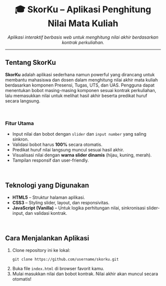 <h1 align="center">🎓 SkorKu – Aplikasi Penghitung Nilai Mata Kuliah</h1>
<p align="center">
  <em>Aplikasi interaktif berbasis web untuk menghitung nilai akhir berdasarkan kontrak perkuliahan.</em>
</p>
<hr/>

<h2>Tentang SkorKu</h2>
<p>
  <strong>SkorKu</strong> adalah aplikasi sederhana namun powerful yang dirancang untuk membantu mahasiswa dan dosen dalam menghitung nilai akhir mata kuliah berdasarkan komponen Presensi, Tugas, UTS, dan UAS.
  Pengguna dapat menentukan bobot masing-masing komponen sesuai kontrak perkuliahan, lalu memasukkan nilai untuk melihat hasil akhir beserta predikat huruf secara langsung.
</p>

<br>

<h3>Fitur Utama</h3>
<ul>
  <li>Input nilai dan bobot dengan <code>slider</code> dan <code>input number</code> yang saling sinkron.</li>
  <li>Validasi bobot harus <strong>100%</strong> secara otomatis.</li>
  <li>Predikat huruf nilai langsung muncul sesuai hasil akhir.</li>
  <li>Visualisasi nilai dengan <strong>warna slider dinamis</strong> (hijau, kuning, merah).</li>
  <li>Tampilan responsif dan user-friendly.</li>
</ul>

<br>

<h2>Teknologi yang Digunakan</h2>
<ul>
  <li><strong>HTML5</strong> – Struktur halaman aplikasi.</li>
  <li><strong>CSS3</strong> – Styling slider, layout, dan responsivitas.</li>
  <li><strong>JavaScript (Vanilla)</strong> – Untuk logika perhitungan nilai, sinkronisasi slider-input, dan validasi kontrak.</li>
</ul>

<br>

<h2>Cara Menjalankan Aplikasi</h2>
<ol>
  <li>Clone repository ini ke lokal:
    <pre><code>git clone https://github.com/username/skorku.git</code></pre>
  </li>
  <li>Buka file <code>index.html</code> di browser favorit kamu.</li>
  <li>Mulai masukkan nilai dan bobot kontrak. Nilai akhir akan muncul secara otomatis!</li>
</ol>
